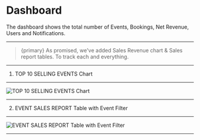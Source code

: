 # Dashboard

The dashboard shows the total number of Events, Bookings, Net Revenue, Users and Notifications.

---

> {primary} As promised, we've added Sales Revenue chart & Sales report tables. To track each and everything.

---

1. TOP 10 SELLING EVENTS Chart

---

![TOP 10 SELLING EVENTS Chart](/images/dashboard-1.webp "TOP 10 SELLING EVENTS Chart")

---

2. EVENT SALES REPORT Table with Event Filter

---

![EVENT SALES REPORT Table with Event Filter](/images/dashboard-2.webp "EVENT SALES REPORT Table with Event Filter")

---

